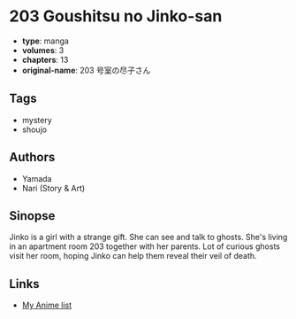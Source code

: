 # 203 Goushitsu no Jinko-san

-   **type**: manga
-   **volumes**: 3
-   **chapters**: 13
-   **original-name**: 203 号室の尽子さん

## Tags

-   mystery
-   shoujo

## Authors

-   Yamada
-   Nari (Story & Art)

## Sinopse

Jinko is a girl with a strange gift. She can see and talk to ghosts. She's living in an apartment room 203 together with her parents. Lot of curious ghosts visit her room, hoping Jinko can help them reveal their veil of death.

## Links

-   [My Anime list](https://myanimelist.net/manga/8131/203_Goushitsu_no_Jinko-san)
